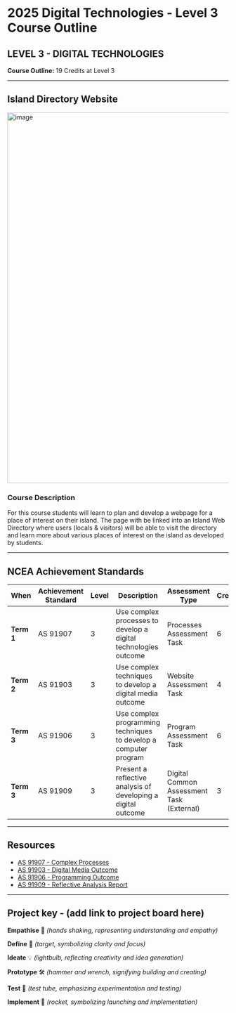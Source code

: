 # 2025 Digital Technologies - Level 3 Course Outline

## LEVEL 3 - DIGITAL TECHNOLOGIES

**Course Outline:** 19 Credits at Level 3

---

## Island Directory Website

<img width="844" alt="image" src="https://github.com/user-attachments/assets/dc44d895-691c-4d4d-8639-3fbab6712b90" />

### Course Description

For this course students will learn to plan and develop a webpage for a place of interest on their island. The page with be linked into an Island Web Directory where users (locals & visitors) will be able to visit the directory and learn more about various places of interest on the island as developed by students.

---

## NCEA Achievement Standards

| When       | Achievement Standard | Level | Description                                              | Assessment Type                     | Credits |
|------------|----------------------|-------|----------------------------------------------------------|-------------------------------------|---------|
| **Term 1** | AS 91907             | 3     | Use complex processes to develop a digital technologies outcome | Processes Assessment Task | 6       |
| **Term 2** | AS 91903             | 3     | Use complex techniques to develop a digital media outcome | Website Assessment Task             | 4       |
| **Term 3** | AS 91906             | 3     | Use complex programming techniques to develop a computer program | Program Assessment Task             | 6       |
| **Term 3** | AS 91909             | 3     | Present a reflective analysis of developing a digital outcome | Digital Common Assessment Task (External) | 3       |

---

## Resources

- [AS 91907 - Complex Processes](https://www.nzqa.govt.nz/nqfdocs/ncea-resource/achievements/2019/as91907.pdf)
- [AS 91903 - Digital Media Outcome](https://www.nzqa.govt.nz/nqfdocs/ncea-resource/achievements/2019/as91903.pdf)
- [AS 91906 - Programming Outcome](https://www.nzqa.govt.nz/nqfdocs/ncea-resource/achievements/2019/as91906.pdf)
- [AS 91909 - Reflective Analysis Report](https://www.nzqa.govt.nz/nqfdocs/ncea-resource/achievements/2019/as91909.pdf)

---

## Project key - (add link to project board here)

**Empathise** 🤝 *(hands shaking, representing understanding and empathy)*

**Define** 🎯 *(target, symbolizing clarity and focus)*

**Ideate** 💡 *(lightbulb, reflecting creativity and idea generation)*

**Prototype** 🛠️ *(hammer and wrench, signifying building and creating)*

**Test** 🧪 *(test tube, emphasizing experimentation and testing)*

**Implement** 🚀 *(rocket, symbolizing launching and implementation)*
